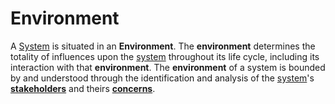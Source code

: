 # Environment

A [System](System.md) is situated in an **Environment**. The **environment** determines the totality of influences upon the [system](System.md) throughout its life cycle, including its interaction with that **environment**.
The **environment** of a system is bounded by and understood through the identification and analysis of the [system](System.md)'s **[stakeholders](Stakeholder.md)** and theirs **[concerns](Concern.md)**.
